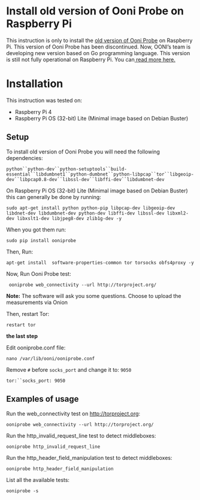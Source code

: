 # Install old version of Ooni Probe on Raspberry Pi

This instruction is only  to install the [old version of Ooni Probe](https://pypi.org/project/ooniprobe/2.3.0/) on Raspberry Pi. This version of Ooni Probe has been discontinued.
Now, OONI’s team is developing new version based on Go programming language. This version is still not fully operational on Raspberry Pi. You can[ read more here.](https://github.com/ooni/probe)

# Installation

This instruction was tested on:

-  Raspberry Pi 4
- Raspberry Pi OS (32-bit) Lite (Minimal image based on Debian Buster)

## Setup

To install old version of Ooni Probe you will need the following dependencies:

`python``python-dev``python-setuptools``build-essential``libdumbnet1``python-dumbnet``python-libpcap``tor``libgeoip-dev``libpcap0.8-dev``libssl-dev``libffi-dev``libdumbnet-dev`

On Raspberry Pi OS (32-bit) Lite (Minimal image based on Debian Buster) this can generally be done by running:

`sudo apt-get install python python-pip libpcap-dev libgeoip-dev libdnet-dev libdumbnet-dev python-dev libffi-dev libssl-dev libxml2-dev libxslt1-dev libjpeg8-dev zlib1g-dev -y`

When you got them run:

`sudo pip install ooniprobe`

Then, Run:

`apt-get install  software-properties-common tor torsocks obfs4proxy -y`

Now, Run Ooni Probe test:

` ooniprobe web_connectivity --url http://torproject.org/`

**Note:** The software will ask you some questions. Choose to upload the measurements via Onion

Then, restart Tor:

`restart tor`

**the last step**

Edit ooniprobe.conf file:

`nano /var/lib/ooni/ooniprobe.conf`

Remove `#` before `socks_port` and change it to: `9050`

`tor:``socks_port: 9050`

## Examples of usage

Run the web_connectivity test on http://torproject.org:

`ooniprobe web_connectivity --url http://torproject.org/`

Run the http_invalid_request_line test to detect middleboxes:

`ooniprobe http_invalid_request_line`

Run the http_header_field_manipulation test to detect middleboxes:

`ooniprobe http_header_field_manipulation`

List all the available tests:

`ooniprobe -s`
